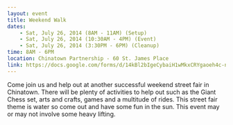 ```yaml
---
layout: event
title: Weekend Walk
dates:
    - Sat, July 26, 2014 (8AM - 11AM) (Setup)
    - Sat, July 26, 2014 (10:30AM - 4PM) (Event)
    - Sat, July 26, 2014 (3:30PM - 6PM) (Cleanup)
time: 8AM - 6PM
location: Chinatown Partnership - 60 St. James Place
link: https://docs.google.com/forms/d/14kBl2bIgeCybaiH1wMkxCRYgaoeh4c-nZd9EC1BKx4Y/viewform
---
```

Come join us and help out at another successful weekend street fair in Chinatown.  There will be plenty of activities to help out such as the Giant Chess set, arts and crafts, games and a multitude of rides.  This street fair theme is water so come out and have some fun in the sun.  This event may or may not involve some heavy lifting.